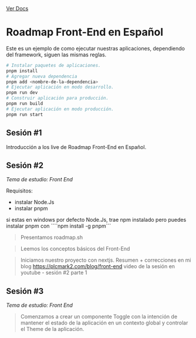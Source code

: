 [Ver Docs](./proyecto.md)

# Roadmap Front-End en Español

Este es un ejemplo de como ejecutar nuestras aplicaciones, dependiendo del framework, siguen las mismas reglas.
```sh
# Instalar paquetes de aplicaciones.
pnpm install
# Agregar nueva dependencia
pnpm add <nombre-de-la-dependencia>
# Ejecutar aplicación en modo desarrollo.
pnpm run dev
# Construir aplicación para producción.
pnpm run build
# Ejecutar aplicación en modo producción.
pnpm run start
```

## Sesión #1
Introducción a los live de Roadmap Front-End en Español.

## Sesión #2 
*Tema de estudio: Front End*

Requisitos:
- instalar Node.Js 
- instalar pnpm

si estas en windows por defecto Node.Js, trae npm instalado pero puedes instalar pnpm con ````npm install -g pnpm```

>Presentamos roadmap.sh 

>Leemos los conceptos básicos del Front-End


>Iniciamos nuestro proyecto con nextjs.
Resumen + correcciones en mi blog https://plcmark2.com/blog/front-end
video de la sesión en youtube - sesión #2 parte 1

## Sesión #3
*Tema de estudio: Front End*

> Comenzamos a crear un componente Toggle con la intención de mantener el estado de la aplicación en un contexto global y controlar el Theme de la aplicación.